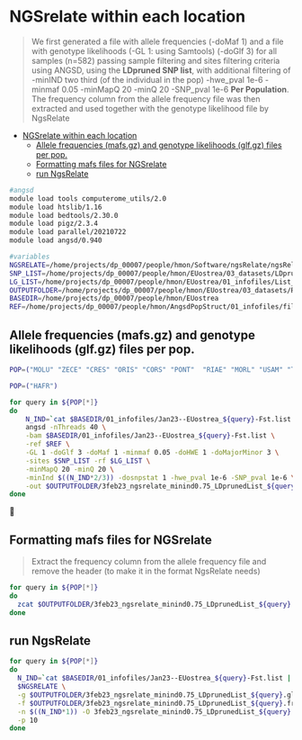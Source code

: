 
NGSrelate within each location
===========

>We first generated a file with allele frequencies (-doMaf 1) and a file with genotype likelihoods (-GL 1: using Samtools) (-doGlf 3) for all samples (n=582) passing sample filtering and sites filtering criteria using ANGSD, using the **LDpruned SNP list**, with additional filtering of -minIND two third (of the individual in the pop) -hwe_pval 1e-6 -minmaf 0.05 -minMapQ 20 -minQ 20 -SNP_pval 1e-6 **Per Population**. The frequency column from the allele frequency file was then extracted and used together with the genotype likelihood file by NgsRelate

- [NGSrelate within each location](#ngsrelate-within-each-location)
  - [Allele frequencies (mafs.gz) and genotype likelihoods (glf.gz) files per pop.](#allele-frequencies-mafsgz-and-genotype-likelihoods-glfgz-files-per-pop)
  - [Formatting mafs files for NGSrelate](#formatting-mafs-files-for-ngsrelate)
  - [run NgsRelate](#run-ngsrelate)


```bash
#angsd
module load tools computerome_utils/2.0
module load htslib/1.16
module load bedtools/2.30.0
module load pigz/2.3.4
module load parallel/20210722
module load angsd/0.940

#variables
NGSRELATE=/home/projects/dp_00007/people/hmon/Software/ngsRelate/ngsRelate
SNP_LIST=/home/projects/dp_00007/people/hmon/EUostrea/03_datasets/LDpruning/LDprunedlist_rightmafs_AllCHRs.min_weight0.5_23jan23
LG_LIST=/home/projects/dp_00007/people/hmon/EUostrea/01_infofiles/List_scaffold_28jan23.txt
OUTPUTFOLDER=/home/projects/dp_00007/people/hmon/EUostrea/03_datasets/Relatedness
BASEDIR=/home/projects/dp_00007/people/hmon/EUostrea
REF=/home/projects/dp_00007/people/hmon/AngsdPopStruct/01_infofiles/fileOegenome10scaffoldC3G.fasta

```

## Allele frequencies (mafs.gz) and genotype likelihoods (glf.gz) files per pop.
```bash
POP=("MOLU" "ZECE" "CRES" "ORIS" "CORS" "PONT"  "RIAE" "MORL" "USAM" "TOLL" "COLN" "BARR" "TRAL" "CLEW" "RYAN" "GREV" "WADD" "NISS" "LOGS" "VENO" "HALS" "THIS" "KALV" "HYPP" "LANG" "BUNN" "DOLV" "HAUG" "HAFR" "INNE" "VAGS" "AGAB" "OSTR")

POP=("HAFR")

for query in ${POP[*]}
do
    N_IND=`cat $BASEDIR/01_infofiles/Jan23--EUostrea_${query}-Fst.list | wc -l`
    angsd -nThreads 40 \
    -bam $BASEDIR/01_infofiles/Jan23--EUostrea_${query}-Fst.list \
    -ref $REF \
    -GL 1 -doGlf 3 -doMaf 1 -minmaf 0.05 -doHWE 1 -doMajorMinor 3 \
    -sites $SNP_LIST -rf $LG_LIST \
    -minMapQ 20 -minQ 20 \
    -minInd $((N_IND*2/3)) -dosnpstat 1 -hwe_pval 1e-6 -SNP_pval 1e-6 \
    -out $OUTPUTFOLDER/3feb23_ngsrelate_minind0.75_LDprunedList_${query}
done
```
🤝
## Formatting mafs files for NGSrelate
>Extract the frequency column from the allele frequency file and remove the header (to make it in the format NgsRelate needs)

```bash
for query in ${POP[*]}
do
  zcat $OUTPUTFOLDER/3feb23_ngsrelate_minind0.75_LDprunedList_${query}.mafs.gz | cut -f6 | sed 1d > $OUTPUTFOLDER/3feb23_ngsrelate_minind0.75_LDprunedList_${query}.freq
done
```
## run NgsRelate

```bash
for query in ${POP[*]}
do
  N_IND=`cat $BASEDIR/01_infofiles/Jan23--EUostrea_${query}-Fst.list | wc -l`
  $NGSRELATE \
  -g $OUTPUTFOLDER/3feb23_ngsrelate_minind0.75_LDprunedList_${query}.glf.gz \
  -f $OUTPUTFOLDER/3feb23_ngsrelate_minind0.75_LDprunedList_${query}.freq \
  -n $((N_IND*1)) -O 3feb23_ngsrelate_minind0.75_LDprunedList_${query}.res \
  -p 10
done
```